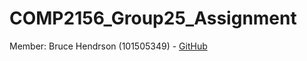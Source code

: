 # COMP2156_Group25_Assignment
Member: Bruce Hendrson (101505349) - [GitHub](https://github.com/Bruce-Henderson)
